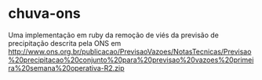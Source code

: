 # chuva-ons

Uma implementação em ruby da remoção de viés da previsão de precipitação descrita pela ONS em http://www.ons.org.br/publicacao/PrevisaoVazoes/NotasTecnicas/Previsao%20precipitacao%20conjunto%20para%20previsao%20vazoes%20primeira%20semana%20operativa-R2.zip
